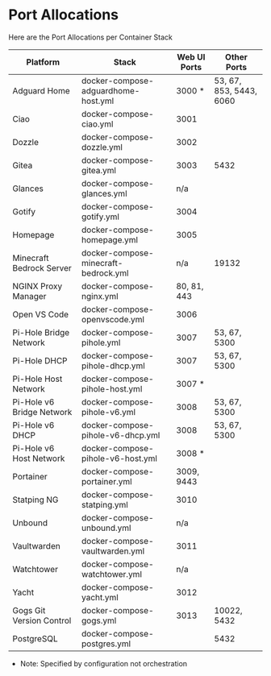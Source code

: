 # Port Allocations

Here are the Port Allocations per Container Stack

| Platform                                              | Stack                                | Web UI Ports | Other Ports              |
|-------------------------------------------------------|--------------------------------------|--------------|--------------------------|
| Adguard Home                                          | docker-compose-adguardhome-host.yml  | 3000 *       | 53, 67, 853, 5443, 6060  |
| Ciao                                                  | docker-compose-ciao.yml              | 3001         |                          |
| Dozzle                                                | docker-compose-dozzle.yml            | 3002         |                          |
| Gitea                                                 | docker-compose-gitea.yml             | 3003         | 5432                     |
| Glances                                               | docker-compose-glances.yml           | n/a          |                          |
| Gotify                                                | docker-compose-gotify.yml            | 3004         |                          |
| Homepage                                              | docker-compose-homepage.yml          | 3005         |                          |
| Minecraft Bedrock Server                              | docker-compose-minecraft-bedrock.yml | n/a          | 19132                    |
| NGINX Proxy Manager                                   | docker-compose-nginx.yml             | 80, 81, 443  |                          |
| Open VS Code                                          | docker-compose-openvscode.yml        | 3006         |                          |
| Pi-Hole Bridge Network                                | docker-compose-pihole.yml            | 3007         | 53, 67, 5300             |
| Pi-Hole DHCP                                          | docker-compose-pihole-dhcp.yml       | 3007         | 53, 67, 5300             |
| Pi-Hole Host Network                                  | docker-compose-pihole-host.yml       | 3007 *       |                          |
| Pi-Hole v6 Bridge Network                             | docker-compose-pihole-v6.yml         | 3008         | 53, 67, 5300             |
| Pi-Hole v6 DHCP                                       | docker-compose-pihole-v6-dhcp.yml    | 3008         | 53, 67, 5300             |
| Pi-Hole v6 Host Network                               | docker-compose-pihole-v6-host.yml    | 3008 *       |                          |
| Portainer                                             | docker-compose-portainer.yml         | 3009, 9443   |                          |
| Statping NG                                           | docker-compose-statping.yml          | 3010         |                          |
| Unbound                                               | docker-compose-unbound.yml           | n/a          |                          |
| Vaultwarden                                           | docker-compose-vaultwarden.yml       | 3011         |                          |
| Watchtower                                            | docker-compose-watchtower.yml        | n/a          |                          |
| Yacht                                                 | docker-compose-yacht.yml             | 3012         |                          |
| Gogs Git Version Control                              | docker-compose-gogs.yml              | 3013         | 10022, 5432              |             
| PostgreSQL                                            | docker-compose-postgres.yml          |              | 5432                     |

* Note: Specified by configuration not orchestration

